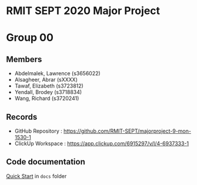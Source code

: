 # RMIT SEPT 2020 Major Project

# Group 00

## Members
* Abdelmalek, Lawrence (s3656022)
* Alsagheer, Abrar (sXXXX)
* Tawaf, Elizabeth (s3723812)
* Yendall, Brodey (s3718834)
* Wang, Richard (s3720241)

## Records

* GitHub Repository : https://github.com/RMIT-SEPT/majorproject-9-mon-1530-1
* ClickUp Workspace : https://app.clickup.com/6915297/v/l/4-6937333-1


## Code documentation

[Quick Start](/docs/README.md) in `docs` folder
